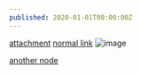 ```yaml
---
published: 2020-01-01T00:00:00Z
---
```


[attachment](attachment:linked.txt)
[normal link](http://example.com/)
![image](attachment:image.png)

[another node](attachment://literalinclude/linked.py)
